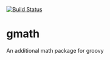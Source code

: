 [![Build Status](https://travis-ci.org/pintowar/gmath.svg?branch=master)](https://travis-ci.org/pintowar/gmath)

# gmath
An additional math package for groovy
